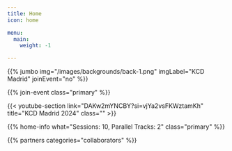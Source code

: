 ```yaml
---
title: Home
icon: home

menu:
  main:
    weight: -1

---
```


<!-- ... -->

{{% jumbo img="/images/backgrounds/back-1.png" imgLabel="KCD Madrid" joinEvent="no" %}}

<!--

{{/* home-speakers */}}
## Featured Speakers

{{< button-link label="Submit a presentation"
                url="https://go.kcdmadrid.com/cfp"
                icon="cfp" >}}

{{< button-link label="See all speakers"
                url="./speakers"
                icon="right" >}}

{{/* /home-speakers */}}

-->

<!-- ... -->

{{% join-event  class="primary" %}}

{{< youtube-section link="DAKw2mYNCBY?si=vjYa2vsFKWztamKh" title="KCD Madrid 2024" class="" >}}

<!-- ... -->

<!--

{{% home-info what="Participants: 10, Days: 1, Sessions: 10, Parallel Tracks: 2" class="primary" %}}

-->

{{% home-info what="Sessions: 10, Parallel Tracks: 2" class="primary" %}}

<!-- ... -->

{{% partners categories="collaborators" %}}
